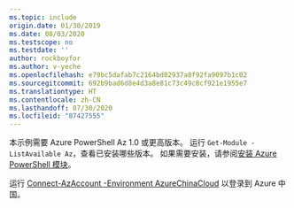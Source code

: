 ```yaml
---
ms.topic: include
origin.date: 01/30/2019
ms.date: 08/03/2020
ms.testscope: no
ms.testdate: ''
author: rockboyfor
ms.author: v-yeche
ms.openlocfilehash: e79bc5dafab7c2164bd02937a8f92fa9097b1c02
ms.sourcegitcommit: 692b9bad6d8e4d3a8e81c73c49c8cf921e1955e7
ms.translationtype: HT
ms.contentlocale: zh-CN
ms.lasthandoff: 07/30/2020
ms.locfileid: "87427555"
---
```

本示例需要 Azure PowerShell Az 1.0 或更高版本。 运行 `Get-Module -ListAvailable Az`，查看已安装哪些版本。 如果需要安装，请参阅[安装 Azure PowerShell 模块](https://docs.microsoft.com/powershell/azure/install-az-ps)。 

运行 [Connect-AzAccount -Environment AzureChinaCloud](https://docs.microsoft.com/powershell/module/az.accounts/connect-azaccount) 以登录到 Azure 中国。

<!--CORRECT ON to Azure China-->
<!-- Update_Description: update meta properties, wording update, update link -->